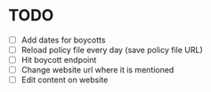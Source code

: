 # TODO

- [ ] Add dates for boycotts
- [ ] Reload policy file every day (save policy file URL)
- [ ] Hit boycott endpoint
- [ ] Change website url where it is mentioned
- [ ] Edit content on website
